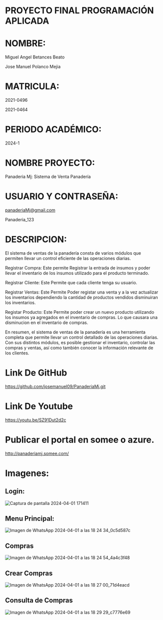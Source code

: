 # PROYECTO FINAL PROGRAMACIÓN APLICADA
# NOMBRE:

Miguel Angel Betances Beato

Jose Manuel Polanco Mejia

# MATRICULA:
2021-0496

2021-0464

# PERIODO ACADÉMICO:
2024-1

# NOMBRE PROYECTO:
Panaderia Mj: Sistema de Venta Panadería

# USUARIO Y CONTRASEÑA:
panaderiaMj@gmail.com

Panaderia_123

# DESCRIPCION:
El sistema de ventas de la panadería consta de varios módulos que permiten llevar un control eficiente de las operaciones diarias. 

Registrar Compra: Este permite Registrar la entrada de insumos y poder llevar el inventario de los insumos utilizado para el producto terminado.


Registrar Cliente: Este Permite que cada cliente tenga su usuario.


Registrar Ventas: Este Permite Poder registar una venta y a la vez actualizar los inventarios dependiendo la cantidad de productos vendidos disminuiran los inventarios.


Registar Producto: Este Permite poder crear un nuevo producto utilizando los insumos ya agregados en el inventario de compras. Lo que causara una disminucion en el inventario de compras. 

En resumen, el sistema de ventas de la panadería es una herramienta completa que permite llevar un control detallado de las operaciones diarias. Con sus distintos módulos, es posible gestionar el inventario, controlar las compras y ventas, así como también conocer la información relevante de los clientes.

# Link De GitHub
https://github.com/josemanuel09/PanaderiaMj.git
# Link De Youtube
https://youtu.be/SZ91Dut2d2c

# Publicar el portal en somee o azure.

http://panaderiamj.somee.com/

# Imagenes:

## Login:
![Captura de pantalla 2024-04-01 171411](https://github.com/josemanuel09/PanaderiaMj/assets/144046221/0d17355f-128d-436a-8e64-da0a738ae0fc)

## Menu Principal:
![Imagen de WhatsApp 2024-04-01 a las 18 24 34_0c5d587c](https://github.com/josemanuel09/PanaderiaMj/assets/144046221/3dd7ddd4-71b1-4b92-a052-2e7ff045b5b2)

## Compras
![Imagen de WhatsApp 2024-04-01 a las 18 24 54_4a4c3f48](https://github.com/josemanuel09/PanaderiaMj/assets/144046221/1990b07f-2a9f-41d2-ba02-5467c9b469d7)

## Crear Compras
![Imagen de WhatsApp 2024-04-01 a las 18 27 00_71d4eacd](https://github.com/josemanuel09/PanaderiaMj/assets/144046221/08472e46-c3f3-43a8-8425-4c3eb34fc2b0)

## Consulta de Compras
![Imagen de WhatsApp 2024-04-01 a las 18 29 29_c7776e69](https://github.com/josemanuel09/PanaderiaMj/assets/144046221/27f82f3d-e6d4-4f87-bb67-86430899a018)

